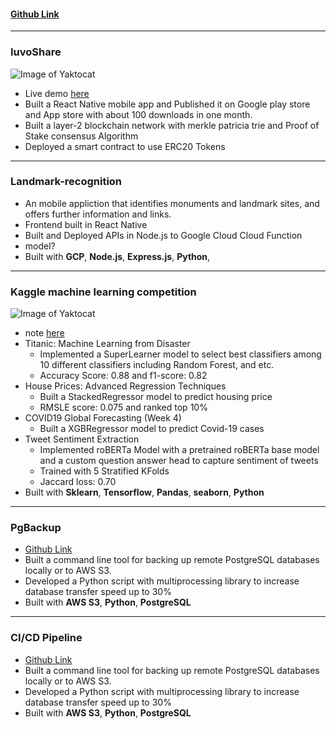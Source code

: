 #### [Github Link](https://github.com/capitalallen)

---

### IuvoShare

![Image of Yaktocat](https://storage.googleapis.com/resources-all/Screen%20Shot%202020-11-12%20at%2011.36.39%20PM.png)

- Live demo [here](https://play.google.com/store/apps/details?id=com.capitalallen.goodluck)
- Built a React Native mobile app and Published it on Google play store and App store with about 100 downloads in one month.
- Built a layer-2 blockchain network with merkle patricia trie and Proof of Stake consensus Algorithm
- Deployed a smart contract to use ERC20 Tokens

---

### Landmark-recognition

- An mobile appliction that identifies monuments and landmark sites, and offers further information and links.
- Frontend built in React Native
- Built and Deployed APIs in Node.js to Google Cloud Cloud Function
- model?
- Built with **GCP**, **Node.js**, **Express.js**, **Python**,

---

### Kaggle machine learning competition

![Image of Yaktocat](https://www.pmlive.com/__data/assets/image/0005/409226/Kaggle-model-of-research.jpg)

- note [here](https://chrome.google.com/webstore/detail/cadence-take-note-and-mov/fimanhhfeancbefokdgeoljcdfhlmake/)
- Titanic: Machine Learning from Disaster
  - Implemented a SuperLearner model to select best classifiers among 10 different classifiers including Random Forest, and etc.
  - Accuracy Score: 0.88 and f1-score: 0.82
- House Prices: Advanced Regression Techniques
  - Built a StackedRegressor model to predict housing price
  - RMSLE score: 0.075 and ranked top 10%
- COVID19 Global Forecasting (Week 4)
  - Built a XGBRegressor model to predict Covid-19 cases
- Tweet Sentiment Extraction
  - Implemented roBERTa Model with a pretrained roBERTa base model and a custom question answer head to capture sentiment of tweets
  - Trained with 5 Stratified KFolds
  - Jaccard loss: 0.70
- Built with **Sklearn**, **Tensorflow**, **Pandas**, **seaborn**, **Python**

---

### PgBackup

- [Github Link](https://devpost.com/software/deepsus)
- Built a command line tool for backing up remote PostgreSQL databases locally or to AWS S3.
- Developed a Python script with multiprocessing library to increase database transfer speed up to 30%
- Built with **AWS S3**, **Python**, **PostgreSQL**

---

### CI/CD Pipeline

- [Github Link](https://devpost.com/software/deepsus)
- Built a command line tool for backing up remote PostgreSQL databases locally or to AWS S3.
- Developed a Python script with multiprocessing library to increase database transfer speed up to 30%
- Built with **AWS S3**, **Python**, **PostgreSQL**
